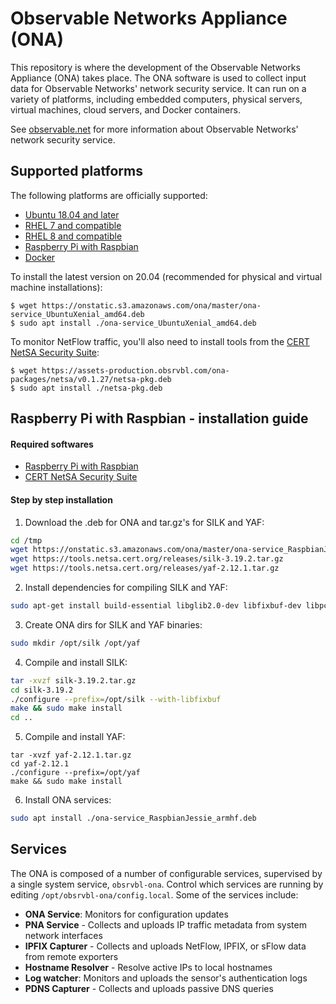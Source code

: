 # Observable Networks Appliance (ONA) #

This repository is where the development of the Observable Networks Appliance (ONA) takes place. The ONA software is used to collect input data for Observable Networks' network security service. It can run on a variety of platforms, including embedded computers, physical servers, virtual machines, cloud servers, and Docker containers.

See [observable.net](https://observable.net) for more information about Observable Networks' network security service.

## Supported platforms

The following platforms are officially supported:

* [Ubuntu 18.04 and later](https://onstatic.s3.amazonaws.com/ona/master/ona-service_UbuntuXenial_amd64.deb)
* [RHEL 7 and compatible](https://onstatic.s3.amazonaws.com/ona/master/ona-service_RHEL_7_x86_64.rpm)
* [RHEL 8 and compatible](https://onstatic.s3.amazonaws.com/ona/master/ona-service_RHEL_8_x86_64.rpm)
* [Raspberry Pi with Raspbian](https://onstatic.s3.amazonaws.com/ona/master/ona-service_RaspbianJessie_armhf.deb)
* [Docker](https://github.com/obsrvbl/ona/blob/master/images/docker/Dockerfile)

To install the latest version on 20.04 (recommended for physical and virtual machine installations):

```
$ wget https://onstatic.s3.amazonaws.com/ona/master/ona-service_UbuntuXenial_amd64.deb
$ sudo apt install ./ona-service_UbuntuXenial_amd64.deb
```

To monitor NetFlow traffic, you'll also need to install tools from the [CERT NetSA Security Suite](https://tools.netsa.cert.org/):

```
$ wget https://assets-production.obsrvbl.com/ona-packages/netsa/v0.1.27/netsa-pkg.deb
$ sudo apt install ./netsa-pkg.deb
```

## Raspberry Pi with Raspbian - installation guide

#### Required softwares
- [Raspberry Pi with Raspbian](https://onstatic.s3.amazonaws.com/ona/master/ona-service_RaspbianJessie_armhf.deb)
- [CERT NetSA Security Suite](https://tools.netsa.cert.org/)

#### Step by step installation
1. Download the .deb for ONA and tar.gz's for SILK and YAF:
```bash
cd /tmp
wget https://onstatic.s3.amazonaws.com/ona/master/ona-service_RaspbianJessie_armhf.deb 
wget https://tools.netsa.cert.org/releases/silk-3.19.2.tar.gz
wget https://tools.netsa.cert.org/releases/yaf-2.12.1.tar.gz
```

2. Install dependencies for compiling SILK and YAF:
```bash
sudo apt-get install build-essential libglib2.0-dev libfixbuf-dev libpcap-dev
```

3. Create ONA dirs for SILK and YAF binaries:
```bash
sudo mkdir /opt/silk /opt/yaf
```

4. Compile and install SILK:
```bash
tar -xvzf silk-3.19.2.tar.gz
cd silk-3.19.2
./configure --prefix=/opt/silk --with-libfixbuf
make && sudo make install 
cd ..
```

5. Compile and install YAF:
```shell
tar -xvzf yaf-2.12.1.tar.gz
cd yaf-2.12.1 
./configure --prefix=/opt/yaf 
make && sudo make install 
```

6. Install ONA services: 
```bash
sudo apt install ./ona-service_RaspbianJessie_armhf.deb
```

## Services

The ONA is composed of a number of configurable services, supervised by a single system service, `obsrvbl-ona`.
Control which services are running by editing `/opt/obsrvbl-ona/config.local`.
Some of the services include:

* __ONA Service__: Monitors for configuration updates
* __PNA Service__ - Collects and uploads IP traffic metadata from system network interfaces
* __IPFIX Capturer__ - Collects and uploads NetFlow, IPFIX, or sFlow data from remote exporters
* __Hostname Resolver__ - Resolve active IPs to local hostnames
* __Log watcher__: Monitors and uploads the sensor's authentication logs
* __PDNS Capturer__ - Collects and uploads passive DNS queries
